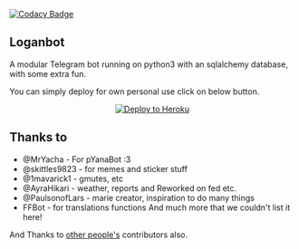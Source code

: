 [![Codacy Badge](https://app.codacy.com/project/badge/Grade/8ea4044b48ee4cfba385b4cee39beda8)](https://www.codacy.com/manual/Nitin1818/Logan?utm_source=github.com&amp;utm_medium=referral&amp;utm_content=Nitin1818/Logan&amp;utm_campaign=Badge_Grade)


## Loganbot

A modular Telegram bot running on python3 with an sqlalchemy database, with some extra fun.

You can simply deploy for own personal use click on below button.

<p align="center"><a href="https://heroku.com/deploy?template=https://github.com/Nitin1818/Logan"> <img src="https://www.herokucdn.com/deploy/button.svg" alt="Deploy to Heroku" /></a></p>


## Thanks to

* @MrYacha - For pYanaBot :3
* @skittles9823 - for memes and sticker stuff
* @1mavarick1 - gmutes, etc 
* @AyraHikari - weather, reports and Reworked on fed etc.
* @PaulsonofLars - marie creator, inspiration to do many things
* FFBot - for translations functions
And much more that we couldn't list it here!

And Thanks to [other people's](https://github.com/Nitin1818/Logan/graphs/contributors) contributors also.
